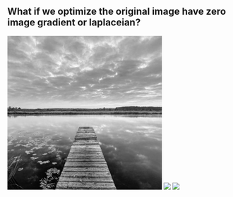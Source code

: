 ## What if we optimize the original image have zero image gradient or laplaceian?

<img src = "https://raw.githubusercontent.com/KIMGEONUNG/comar-exp/main/experments/zero_grad_laplace/sample_gray.jpg" width = "350">
<img src = "https://raw.githubusercontent.com/KIMGEONUNG/comar-exp/main/experments/zero_grad_laplace/results_gradient/animation.gif" width = "350">
<img src = "https://raw.githubusercontent.com/KIMGEONUNG/comar-exp/main/experments/zero_grad_laplace/results_laplacian/animation.gif" width = "350">
